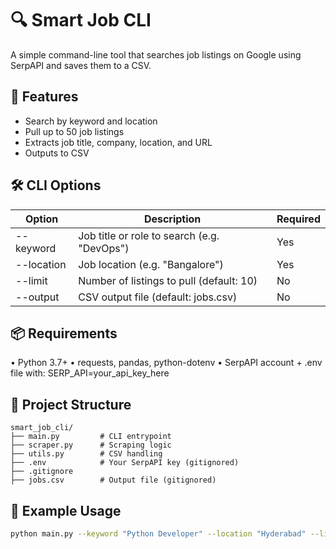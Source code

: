 # 🔍 Smart Job CLI
A simple command-line tool that searches job listings on Google using SerpAPI and saves them to a CSV.

## 🚀 Features
- Search by keyword and location
- Pull up to 50 job listings
- Extracts job title, company, location, and URL
- Outputs to CSV

## 🛠️ CLI Options
| Option     | Description                                  | Required |
|------------|----------------------------------------------|----------|
| --keyword  | Job title or role to search (e.g. "DevOps")  | Yes      |
| --location | Job location (e.g. "Bangalore")              | Yes      |
| --limit    | Number of listings to pull (default: 10)     | No       |
| --output   | CSV output file (default: jobs.csv)          | No       |

## 📦 Requirements
• Python 3.7+
• requests, pandas, python-dotenv
• SerpAPI account + .env file with:
	SERP_API=your_api_key_here

## 📁 Project Structure
	smart_job_cli/
	├── main.py         # CLI entrypoint
	├── scraper.py      # Scraping logic
	├── utils.py        # CSV handling
	├── .env            # Your SerpAPI key (gitignored)
	├── .gitignore
	├── jobs.csv        # Output file (gitignored)

## 🧠 Example Usage
```bash
python main.py --keyword "Python Developer" --location "Hyderabad" --limit 50
